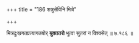 +++
title = "186 शत्रुसेविनि मित्रे"

+++

मित्रदुःखगतप्रत्यागतयोर् **युक्ततरो** भूत्वा सुतरां न विश्वसेत् ॥ ७.१८६ ॥